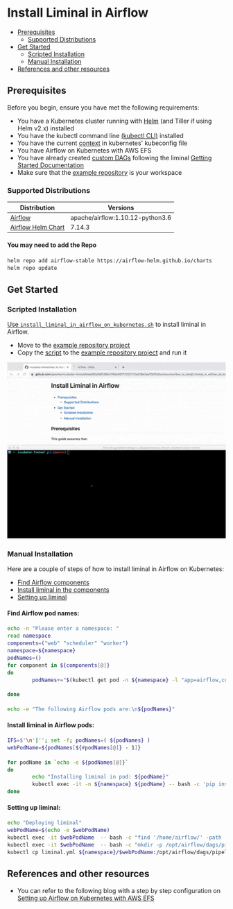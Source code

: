 <!--
Licensed to the Apache Software Foundation (ASF) under one
or more contributor license agreements.  See the NOTICE file
distributed with this work for additional information
regarding copyright ownership.  The ASF licenses this file
to you under the Apache License, Version 2.0 (the
"License"); you may not use this file except in compliance
with the License.  You may obtain a copy of the License at

  http://www.apache.org/licenses/LICENSE-2.0

Unless required bgit y applicable law or agreed to in writing,
software distributed under the License is distributed on an
"AS IS" BASIS, WITHOUT WARRANTIES OR CONDITIONS OF ANY
KIND, either express or implied.  See the License for the
specific language governing permissions and limitations
under the License.
-->

# Install Liminal in Airflow
* [Prerequisites](#prerequisites)
   * [Supported Distributions](#supported-distributions)
* [Get Started](#Get-Started)
   * [Scripted Installation](#scripted-installation)
   * [Manual Installation](#manual-installation)
* [References and other resources](#references-and-other-resources)

## Prerequisites
Before you begin, ensure you have met the following requirements:

* You have a Kubernetes cluster running with [Helm][homebrew-helm] (and Tiller if using Helm v2.x) installed
* You have the kubectl command line [(kubectl CLI)][homebrew-kubectl] installed
* You have the current [context][cluster-access-kubeconfig] in kubernetes' kubeconfig file
* You have Airflow on Kubernetes with AWS EFS
* You have already created [custom DAGs][custom-dag] following the liminal [Getting Started Documentation][liminalGetStarted-doc]
* Make sure that the [example repository][liminal-getting-started-project] is your workspace

### Supported Distributions

|Distribution | Versions |
|-|-|
|[Airflow][airflowImage] | apache/airflow:1.10.12-python3.6 |
|[Airflow Helm Chart][airflowChart] | 7.14.3 |

#### You may need to add the Repo

```sh
helm repo add airflow-stable https://airflow-helm.github.io/charts
helm repo update
```

## Get Started

### Scripted Installation

[Use `install_liminal_in_airflow_on_kubernetes.sh`][liminal-installation-script] to install liminal in Airflow.
* Move to the [example repository project][liminal-getting-started-project]
* Copy the [script][liminal-installation-script] to the [example repository project][liminal-getting-started-project] and run it

![](assets/install_liminal_in_airflow_on_kubernetes.gif)

### Manual Installation

Here are a couple of steps of how to install liminal in Airflow on Kubernetes:
* [Find Airflow components](#Find-Airflow-pod-names)
* [Install liminal in the components](#Install-liminal-in-Airflow-pods)
* [Setting up liminal](#Setting-up-liminal)

#### Find Airflow pod names:

```sh
echo -n "Please enter a namespace: "
read namespace
components=("web" "scheduler" "worker")
namespace=${namespace}
podNames=()
for component in ${components[@]}
do
        podNames+="$(kubectl get pod -n ${namespace} -l "app=airflow,component=${component}" --no-headers -o custom-columns=":metadata.name")\n"

done

echo -e "The following Airflow pods are:\n${podNames}"
```
#### Install liminal in Airflow pods:

```sh
IFS=$'\n'|''; set -f; podNames=( ${podNames} )
webPodName=${podNames[${#podNames[@]} - 1]}

for podName in `echo -e ${podNames[@]}`
do
        echo "Installing liminal in pod: ${podName}"
        kubectl exec -it -n ${namespace} ${podName} -- bash -c 'pip install --user apache-liminal'
done
```

#### Setting up liminal:

```sh
echo "Deploying liminal"
webPodName=$(echo -e $webPodName)
kubectl exec -it $webPodName  -- bash -c "find '/home/airflow/' -path  '*liminal/runners/airflow/dag/liminal_dags.py'| xargs -I {} cp -p {} /opt/airflow/dags/"
kubectl exec -it $webPodName  -- bash -c "mkdir -p /opt/airflow/dags/pipelines/"
kubectl cp liminal.yml ${namespace}/$webPodName:/opt/airflow/dags/pipelines/
```

## References and other resources

* You can refer to the following blog with a step by step configuration on [Setting up Airflow on Kubernetes with AWS EFS][airflowInstallation]

[homebrew-kubectl]: <https://formulae.brew.sh/formula/kubernetes-cli>
[homebrew-helm]: <https://formulae.brew.sh/formula/helm>
[cluster-access-kubeconfig]: <https://kubernetes.io/docs/concepts/configuration/organize-cluster-access-kubeconfig/#context>
[custom-dag]: <https://github.com/apache/incubator-liminal#example-yaml-config-file>
[liminalGetStarted-doc]: <https://github.com/apache/incubator-liminal/blob/master/docs/source/getting_started_with_liminal.md>
[liminal-installation-script]: <https://github.com/apache/incubator-liminal/tree/master/docs/source/install_liminal_in_airflow_on_kubernetes.sh>
[liminal-getting-started-project]: <https://github.com/apache/incubator-liminal/tree/master/examples/liminal-getting-started>
[findAirflowComponents]: <https://github.com/joemccann/dillinger.git>
[airflowChart]: <https://github.com/airflow-helm/charts/tree/main/charts/airflow>
[airflowInstallation]: <https://medium.com/terragoneng/setting-up-airflow-on-kubernetes-with-aws-efs-c659f3a16292>
[airflowImage]: <https://hub.docker.com/layers/apache/airflow/1.10.12-python3.6/images/sha256-9ea9e5ca66bd17632241889ab248fe3852c9f3c830ed299a8ecaa8a13ac2082f?context=explore>
